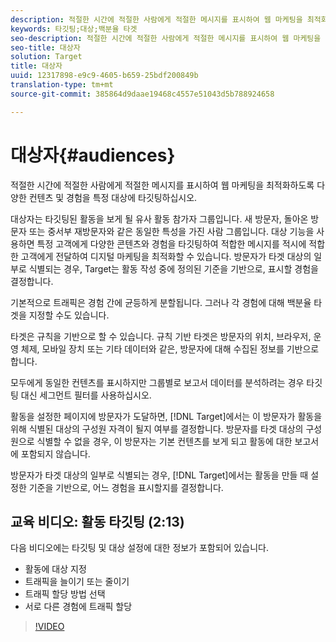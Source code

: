 ```yaml
---
description: 적절한 시간에 적절한 사람에게 적절한 메시지를 표시하여 웹 마케팅을 최적화하도록 다양한 컨텐츠 및 경험을 특정 대상에 타깃팅하십시오.
keywords: 타깃팅;대상;백분율 타겟
seo-description: 적절한 시간에 적절한 사람에게 적절한 메시지를 표시하여 웹 마케팅을 최적화하도록 다양한 컨텐츠 및 경험을 특정 대상에 타깃팅하십시오.
seo-title: 대상자
solution: Target
title: 대상자
uuid: 12317898-e9c9-4605-b659-25bdf200849b
translation-type: tm+mt
source-git-commit: 385864d9daae19468c4557e51043d5b788924658

---
```



# 대상자{#audiences}

적절한 시간에 적절한 사람에게 적절한 메시지를 표시하여 웹 마케팅을 최적화하도록 다양한 컨텐츠 및 경험을 특정 대상에 타깃팅하십시오.

대상자는 타깃팅된 활동을 보게 될 유사 활동 참가자 그룹입니다. 새 방문자, 돌아온 방문자 또는 중서부 재방문자와 같은 동일한 특성을 가진 사람 그룹입니다. 대상 기능을 사용하면 특정 고객에게 다양한 콘텐츠와 경험을 타깃팅하여 적합한 메시지를 적시에 적합한 고객에게 전달하여 디지털 마케팅을 최적화할 수 있습니다. 방문자가 타겟 대상의 일부로 식별되는 경우, Target는 활동 작성 중에 정의된 기준을 기반으로, 표시할 경험을 결정합니다.

기본적으로 트래픽은 경험 간에 균등하게 분할됩니다. 그러나 각 경험에 대해 백분율 타겟을 지정할 수도 있습니다.

타겟은 규칙을 기반으로 할 수 있습니다. 규칙 기반 타겟은 방문자의 위치, 브라우저, 운영 체제, 모바일 장치 또는 기타 데이터와 같은, 방문자에 대해 수집된 정보를 기반으로 합니다.

모두에게 동일한 컨텐츠를 표시하지만 그룹별로 보고서 데이터를 분석하려는 경우 타깃팅 대신 세그먼트 필터를 사용하십시오.

활동을 설정한 페이지에 방문자가 도달하면, [!DNL Target]에서는 이 방문자가 활동을 위해 식별된 대상의 구성원 자격이 될지 여부를 결정합니다. 방문자를 타겟 대상의 구성원으로 식별할 수 없을 경우, 이 방문자는 기본 컨텐츠를 보게 되고 활동에 대한 보고서에 포함되지 않습니다.

방문자가 타겟 대상의 일부로 식별되는 경우, [!DNL Target]에서는 활동을 만들 때 설정한 기준을 기반으로, 어느 경험을 표시할지를 결정합니다.

## 교육 비디오: 활동 타깃팅 (2:13)

다음 비디오에는 타깃팅 및 대상 설정에 대한 정보가 포함되어 있습니다.

* 활동에 대상 지정
* 트래픽을 늘이기 또는 줄이기
* 트래픽 할당 방법 선택
* 서로 다른 경험에 트래픽 할당

>[!VIDEO](https://video.tv.adobe.com/v/17385)
